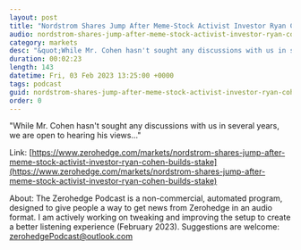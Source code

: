 ```yaml
---
layout: post
title: "Nordstrom Shares Jump After Meme-Stock Activist Investor Ryan Cohen Builds Stake"
audio: nordstrom-shares-jump-after-meme-stock-activist-investor-ryan-cohen-builds-stake-1
category: markets
desc: "&quot;While Mr. Cohen hasn't sought any discussions with us in several years, we are open to hearing his views...&quot; "
duration: 00:02:23
length: 143
datetime: Fri, 03 Feb 2023 13:25:00 +0000
tags: podcast
guid: nordstrom-shares-jump-after-meme-stock-activist-investor-ryan-cohen-builds-stake-0
order: 0
---
```

&quot;While Mr. Cohen hasn't sought any discussions with us in several years, we are open to hearing his views...&quot; 

Link: [https://www.zerohedge.com/markets/nordstrom-shares-jump-after-meme-stock-activist-investor-ryan-cohen-builds-stake](https://www.zerohedge.com/markets/nordstrom-shares-jump-after-meme-stock-activist-investor-ryan-cohen-builds-stake)

About: The Zerohedge Podcast is a non-commercial, automated program, designed to give people a way to get news from Zerohedge in an audio format.  I am actively working on tweaking and improving the setup to create a better listening experience (February 2023).  Suggestions are welcome: [zerohedgePodcast@outlook.com](mailto:zerohedgePodcast@outlook.com)